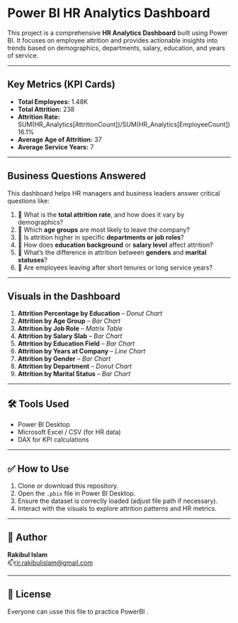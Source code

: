 # Power BI HR Analytics Dashboard

This project is a comprehensive **HR Analytics Dashboard** built using Power BI. It focuses on employee attrition and provides actionable insights into trends based on demographics, departments, salary, education, and years of service.

---

## Key Metrics (KPI Cards)

-  **Total Employees:** 1.48K  
-  **Total Attrition:** 238  
-  **Attrition Rate:** SUM(HR_Analytics[AttritionCount])/SUM(HR_Analytics[EmployeeCount]) 16.1%  
-  **Average Age of Attrition:** 37  
-  **Average Service Years:** 7

---

## Business Questions Answered

This dashboard helps HR managers and business leaders answer critical questions like:

1. 📌 What is the **total attrition rate**, and how does it vary by demographics?
2. 📌 Which **age groups** are most likely to leave the company?
3. 📌 Is attrition higher in specific **departments or job roles**?
4. 📌 How does **education background** or **salary level** affect attrition?
5. 📌 What’s the difference in attrition between **genders** and **marital statuses**?
6. 📌 Are employees leaving after short tenures or long service years?

---

## Visuals in the Dashboard

1.  **Attrition Percentage by Education** – *Donut Chart*
2.  **Attrition by Age Group** – *Bar Chart*
3.  **Attrition by Job Role** – *Matrix Table*
4.  **Attrition by Salary Slab** – *Bar Chart*
5.  **Attrition by Education Field** – *Bar Chart*
6.  **Attrition by Years at Company** – *Line Chart*
7.  **Attrition by Gender** – *Bar Chart*
8.  **Attrition by Department** – *Donut Chart*
9.  **Attrition by Marital Status** – *Bar Chart*

---

## 🛠️ Tools Used

- Power BI Desktop
- Microsoft Excel / CSV (for HR data)
- DAX for KPI calculations

---

## ✅ How to Use

1. Clone or download this repository.
2. Open the `.pbix` file in Power BI Desktop.
3. Ensure the dataset is correctly loaded (adjust file path if necessary).
4. Interact with the visuals to explore attrition patterns and HR metrics.

---

## 👤 Author

**Rakibul Islam**  
📫rir.rakibulislam@gmail.com

---

## 📎 License
Everyone can usse this file to practice PowerBI .


